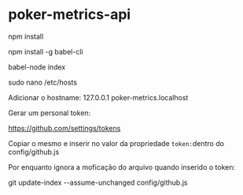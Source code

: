 # poker-metrics-api

npm install

npm install -g babel-cli

babel-node index

sudo nano /etc/hosts

Adicionar o hostname: 127.0.0.1       poker-metrics.localhost

Gerar um personal token:

https://github.com/settings/tokens

Copiar o mesmo e inserir no valor da propriedade ```token:```dentro do config/github.js

Por enquanto ignora a moficação do arquivo quando inserido o token:

git update-index --assume-unchanged config/github.js
